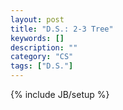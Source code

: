 ```yaml
---
layout: post
title: "D.S.: 2-3 Tree"
keywords: []
description: ""
category: "CS"
tags: ["D.S."]
---
```

{% include JB/setup %}


